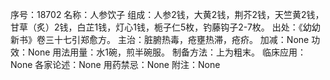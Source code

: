 序号：18702
名称：人参饮子
组成：人参2钱，大黄2钱，荆芥2钱，天竺黄2钱，甘草（炙）2钱，白芷1钱，灯心1钱，栀子仁5枚，钓藤钩子2-7枚。
出处：《幼幼新书》卷三十七引郑愈方。
主治：脏腑热毒，疮壅热滞，疮疥。
加减：None
功效：None
用法用量：水1碗，煎半碗服。
制备方法：上为粗末。
临床应用：None
各家论述：None
用药禁忌：None
附注：None
